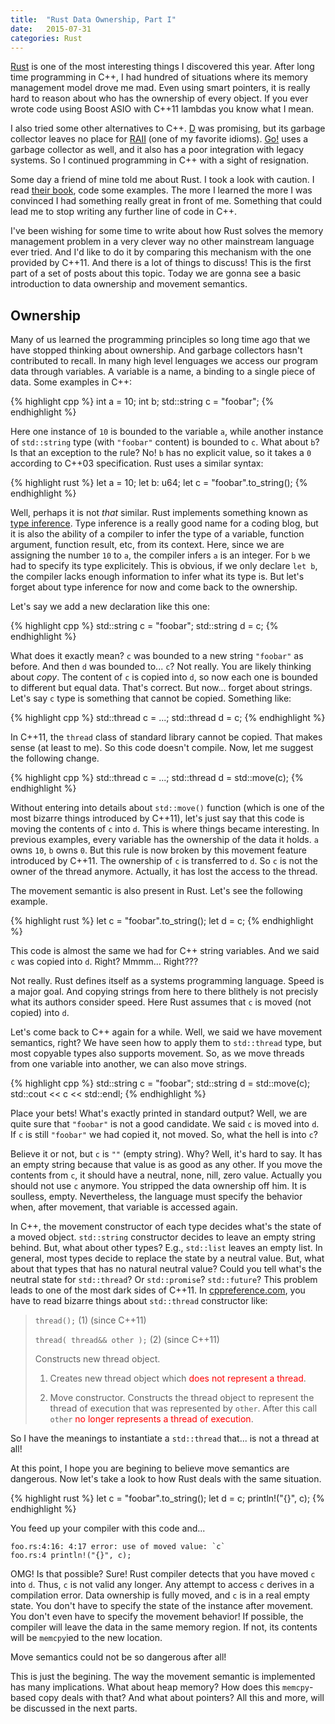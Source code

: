 ```yaml
---
title:  "Rust Data Ownership, Part I"
date:   2015-07-31
categories: Rust
---
```


[Rust][1] is one of the most interesting things I discovered this year. After
long time programming in C++, I had hundred of situations where its memory
management model drove me mad. Even using smart pointers, it is really hard to
reason about who has the ownership of every object. If you ever wrote code
using Boost ASIO with C++11 lambdas you know what I mean.

I also tried some other alternatives to C++. [D][2] was promising, but its
garbage collector leaves no place for [RAII][3] (one of my favorite idioms).
[Go!][4] uses a garbage collector as well, and it also has a poor integration
with legacy systems. So I continued programming in C++ with a sight of
resignation.

Some day a friend of mine told me about Rust. I took a look with caution. I
read [their book][5], code some examples. The more I learned the more I was
convinced I had something really great in front of me. Something that could lead
me to stop writing any further line of code in C++.

I've been wishing for some time to write about how Rust solves the memory
management problem in a very clever way no other mainstream language ever tried.
And I'd like to do it by comparing this mechanism with the one provided by
C++11. And there is a lot of things to discuss! This is the first part of a set
of posts about this topic. Today we are gonna see a basic introduction to data
ownership and movement semantics.



## Ownership

Many of us learned the programming principles so long time ago that we have
stopped thinking about ownership. And garbage collectors hasn't contributed to
recall. In many high level lenguages we access our program data through
variables. A variable is a name, a binding to a single piece of data. Some
examples in C++:

{% highlight cpp %}
int a = 10;
int b;
std::string c = "foobar";
{% endhighlight %}

Here one instance of `10` is bounded to the variable `a`, while another
instance of `std::string` type (with `"foobar"` content) is bounded to `c`.
What about `b`? Is that an exception to the rule? No! `b` has no explicit
value, so it takes a `0` according to C++03 specification. Rust uses a similar
syntax:

{% highlight rust %}
let a = 10;
let b: u64;
let c = "foobar".to_string();
{% endhighlight %}

Well, perhaps it is not *that* similar. Rust implements something known as
[type inference][6]. Type inference is a really good name for a coding blog,
but it is also the ability of a compiler to infer the type of a variable,
function argument, function result, etc, from its context. Here, since
we are assigning the number `10` to `a`, the compiler infers `a` is an integer.
For `b` we had to specify its type explicitely. This is obvious, if we only
declare `let b`, the compiler lacks enough information to infer what its
type is. But let's forget about type inference for now and come back to the
ownership.

Let's say we add a new declaration like this one:

{% highlight cpp %}
std::string c = "foobar";
std::string d = c;
{% endhighlight %}

What does it exactly mean? `c` was bounded to a new string `"foobar"` as before.
And then `d` was bounded to... `c`? Not really. You are likely thinking about
*copy*. The content of `c` is copied into `d`, so now each one is bounded to
different but equal data. That's correct. But now... forget about strings. Let's
say `c` type is something that cannot be copied. Something like:

{% highlight cpp %}
std::thread c = ...;
std::thread d = c;
{% endhighlight %}

In C++11, the `thread` class of standard library cannot be copied. That makes
sense (at least to me). So this code doesn't compile. Now, let me suggest
the following change.

{% highlight cpp %}
std::thread c = ...;
std::thread d = std::move(c);
{% endhighlight %}

Without entering into details about `std::move()` function (which is one of
the most bizarre things introduced by C++11), let's just say that this code
is moving the contents of `c` into `d`. This is where things became interesting.
In previous examples, every variable has the ownership of the data it holds.
`a` owns `10`, `b` owns `0`. But this rule is now broken by this movement
feature introduced by C++11. The ownership of `c` is transferred to `d`. So
`c` is not the owner of the thread anymore. Actually, it has lost the access
to the thread.

The movement semantic is also present in Rust. Let's see the following example.

{% highlight rust %}
let c = "foobar".to_string();
let d = c;
{% endhighlight %}

This code is almost the same we had for C++ string variables. And we said
`c` was copied into `d`. Right? Mmmm... Right???

Not really. Rust defines itself as a systems programming language. Speed is
a major goal. And copying strings from here to there blithely is not precisly
what its authors consider speed. Here Rust assumes that `c` is moved (not
copied) into `d`.

Let's come back to C++ again for a while. Well, we said we have movement
semantics, right? We have seen how to apply them to `std::thread` type, but
most copyable types also supports movement. So, as we move threads from one
variable into another, we can also move strings.

{% highlight cpp %}
std::string c = "foobar";
std::string d = std::move(c);
std::cout << c << std::endl;
{% endhighlight %}

Place your bets! What's exactly printed in standard output? Well, we are quite
sure that `"foobar"` is not a good candidate. We said `c` is moved into `d`.
If `c` is still `"foobar"` we had copied it, not moved. So, what the hell is
into `c`?

Believe it or not, but `c` is `""` (empty string). Why? Well, it's hard to
say. It has an empty string because that value is as good as any other. If
you move the contents from `c`, it should have a neutral, none, nill, zero
value. Actually you should not use `c` anymore. You stripped the data
ownership off him. It is soulless, empty. Nevertheless, the language must
specify the behavior when, after movement, that variable is accessed again.

In C++, the movement constructor of each type decides what's the state of a
moved object. `std::string` constructor decides to leave an empty string
behind. But, what about other types? E.g., `std::list` leaves an empty list. In
general, most types decide to replace the state by a neutral value. But, what
about that types that has no natural neutral value? Could you tell what's the
neutral state for `std::thread`? Or `std::promise`? `std::future`? This problem
leads to one of the most dark sides of C++11. In [cppreference.com][7], you have
to read bizarre things about `std::thread` constructor like:

> `thread();` (1)	(since C++11)
>
> `thread( thread&& other );` (2)	(since C++11)
>
> Constructs new thread object.
>
> 1) Creates new thread object which <font color="red">does not represent a 
thread</font>.
>
> 2) Move constructor. Constructs the thread object to represent the thread of
execution that was represented by `other`. After this call `other`
<font color="red">no longer represents a thread of execution</font>.

So I have the meanings to instantiate a `std::thread` that... is not a thread
at all!

At this point, I hope you are begining to believe move semantics are dangerous.
Now let's take a look to how Rust deals with the same situation.

{% highlight rust %}
let c = "foobar".to_string();
let d = c;
println!("{}", c);
{% endhighlight %}

You feed up your compiler with this code and...

	foo.rs:4:16: 4:17 error: use of moved value: `c`
	foo.rs:4 println!("{}", c);

OMG! Is that possible? Sure! Rust compiler detects that you have moved `c`
into `d`. Thus, `c` is not valid any longer. Any attempt to access
`c` derives in a compilation error. Data ownership is fully moved, and `c`
is in a real empty state. You don't have to specify the state of the instance
after movement. You don't even have to specify the movement behavior! If
possible, the compiler will leave the data in the same memory region. If not,
its contents will be `memcpy`ied to the new location.

Move semantics could not be so dangerous after all!

This is just the begining. The way the movement semantic is implemented has
many implications. What about heap memory? How does this `memcpy`-based copy
deals with that? And what about pointers? All this and more, will be discussed
in the next parts.

[1]: http://rust-lang.org/
[2]: http://dlang.org
[3]: https://en.wikipedia.org/wiki/Resource_Acquisition_Is_Initialization
[4]: https://golang.org
[5]: http://doc.rust-lang.org/nightly/book/
[6]: https://en.wikipedia.org/wiki/Type_inference
[7]: http://en.cppreference.com/w/cpp/thread/thread/thread

